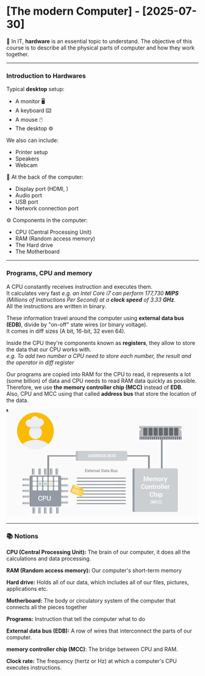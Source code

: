 # [The modern Computer] - [2025-07-30]

🎯 In IT, **hardware** is an essential topic to understand.
The objective of this course is to describe all the physical parts of computer and how they work together.

---

### Introduction to Hardwares

Typical **desktop** setup:

- A monitor 🖥️
- A keyboard ⌨️
- A mouse 🖱️
- The desktop ⚙️

We also can include:

- Printer setup
- Speakers
- Webcam

🔌 At the back of the computer:

- Display port (HDMI,  )
- Audio port
- USB port
- Network connection port


⚙️ Components in the computer:

- CPU (Central Processing Unit)
- RAM (Random access memory)
- The Hard drive
- The Motherboard

---

### Programs, CPU and memory

A CPU constantly receives instruction and executes them.\
It calculates very fast *e.g. an Intel Core i7 can perform 177,730 **MIPS** (Millions of Instructions Per Second) at a **clock speed** of 3.33 **GHz**.* \
All the instructions are written in binary.


These information travel around the computer using **external data bus (EDB)**, divide by "on-off" state wires (or binary voltage).\
It comes in diff sizes (A bit, 16-bit, 32 even 64).

Inside the CPU they're components known as **registers**, they allow to store the data that our CPU works with.\
*e.g. To add two number a CPU need to store each number, the result and the operator in diff register*

Our programs are copied into RAM for the CPU to read, it represents a lot (some billion) of data  and CPU needs to read RAM data quickly as possible.\
Therefore, we use **the memory controller chip (MCC)** instead of **EDB**.\
Also, CPU and MCC using that called **address bus** that store the location of the data.

![How request and data move around components](data-request-circulation.png)

---

### 📚 Notions

**CPU (Central Processing Unit):** The brain of our computer, it does all the calculations and data processing.

**RAM (Random access memory):** Our computer's short-term memory

**Hard drive:** Holds all of our data, which includes all of our files, pictures, applications etc.

**Motherboard:** The body or circulatory system of the computer that connects all the pieces together

**Programs:** Instruction that tell the computer what to do

**External data bus (EDB):** A row of wires that interconnect the parts of our computer.

**memory controller chip (MCC)**: The bridge between CPU and RAM.

**Clock rate:** The frequency (hertz or Hz) at which a computer's CPU executes instructions.

